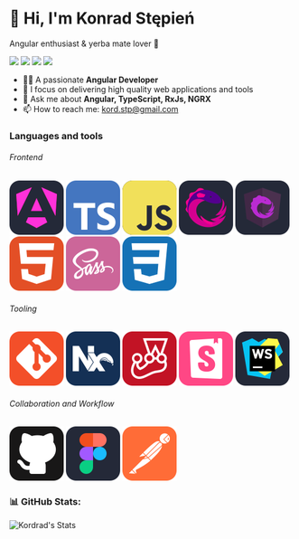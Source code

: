 # 👋 Hi, I'm Konrad Stępień
Angular enthusiast & yerba mate lover 🧉

[![](https://img.shields.io/badge/-Konrad%20Stępień-369?style=flat&logo=linkedIn&logoColor=white)][linkedin]
[![](https://img.shields.io/badge/-kord.stp@gmail.com-c71610?style=flat&logo=gmail&logoColor=white)][email]
[![](https://img.shields.io/badge/-@Kordrad-000000?style=flat&logo=X&logoColor=white)][x]
[![](https://img.shields.io/badge/-kstepien-f48024?style=flat&logo=stackoverflow&logoColor=white)][stackoverflow]

- 🧑‍💻 A passionate **Angular Developer**
- 🎯 I focus on delivering high quality web applications and tools
- 💬 Ask me about **Angular, TypeScript, RxJs, NGRX**
- 📫 How to reach me: [kord.stp@gmail.com][email]


### Languages and tools
###### Frontend
[![](./img/icons/Angular.svg)](## "Angular")
[![](./img/icons/TypeScript.svg)](## "Typescript")
[![](./img/icons/JavaScript.svg)](## "JavaScript")
[![](./img/icons/ReactiveX.svg)](## "RxJS")
[![](./img/icons/NGRX.svg)](## "NGRX")
[![](./img/icons/HTML5.svg)](## "HTML5")
[![](./img/icons/SCSS.svg)](## "SCSS")
[![](./img/icons/CSS3.svg)](## "CSS3")


###### Tooling
[![](./img/icons/Git.svg)](## "Git")
[![](./img/icons/NX.svg)](## "NX")
[![](./img/icons/Jest.svg)](## "Jest")
[![](./img/icons/StoryBook.svg)](## "StoryBook")
[![](./img/icons/Webstorm.svg)](## "WebStorm")


###### Collaboration and Workflow
[![](./img/icons/Github.svg)](## "Github")
[![](./img/icons/Figma.svg)](## "Figma")
[![](./img/icons/Postman.svg)](## "Postman")

### 📊 GitHub Stats:
![Kordrad's Stats](https://github-readme-stats.vercel.app/api?username=Kordrad&theme=onedark&show_icons=true&hide_border=true&count_private=true)

[//]: <> (Variables:)
[homepage]: https://github.com/Kordrad
[spotify]: https://open.spotify.com/user/21uz7h2p7m67sfbqfkrochv6a
[linkedin]: https://www.linkedin.com/in/kordrad/
[email]: mailto:kord.stp@gmail.com?subject=Hello%20Konrad,%20From%20Github
[x]: https://twitter.com/kordrad
[stackoverflow]: https://stackoverflow.com/users/10992417/kordrad
